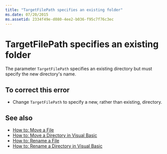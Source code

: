```yaml
---
title: "TargetFilePath specifies an existing folder"
ms.date: 07/20/2015
ms.assetid: 2334f49e-d080-4ee2-b036-f95c7f76c3ec
---
```

# TargetFilePath specifies an existing folder
The parameter `TargetFilePath` specifies an existing directory but must specify the new directory's name.  
  
## To correct this error  
  
- Change `TargetFilePath` to specify a new, rather than existing, directory.  
  
## See also

- [How to: Move a File](../../visual-basic/developing-apps/programming/drives-directories-files/how-to-move-a-file.md)
- [How to: Move a Directory in Visual Basic](https://docs.microsoft.com/previous-versions/visualstudio/visual-studio-2010/ct88d1f1(v=vs.100))
- [How to: Rename a File](../../visual-basic/developing-apps/programming/drives-directories-files/how-to-rename-a-file.md)
- [How to: Rename a Directory in Visual Basic](https://docs.microsoft.com/previous-versions/visualstudio/visual-studio-2010/45we914z(v=vs.100))

